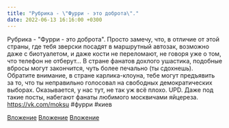 ```yaml
---
title: "Рубрика - \"Фурри - это доброта\"."
date: 2022-06-13 16:16:00 +0300
---
```


Рубрика - "Фурри - это доброта".
Просто замечу, что, в отличие от этой страны, где тебя зверски посадят в маршрутный автозак, возможно даже с биотуалетом, и даже кости не переломают, не говоря уже о том, что телефон не отберут...
В стране фанатов дохлого ушастика, подобные вбросы могут закончится, чуть более печально (ты сдохнешь).
Обратите внимание, в стране карлика-клоуна, тебе могут предъявить за то, что ты неправильно голосовал на свободных демократических выборах.
Оказывается, у нас тут, не так уж всё плохо.
UPD.
Даже под такие посты, набегают фанаты любимого москвичами яйцереза.
https://vk.com/moksu
#фурри #киев


[Вложение](https://vk.com/photo41076938_457248626)
[Вложение](https://vk.com/photo41076938_457248625)
[Вложение](https://vk.com/photo41076938_457248637)
